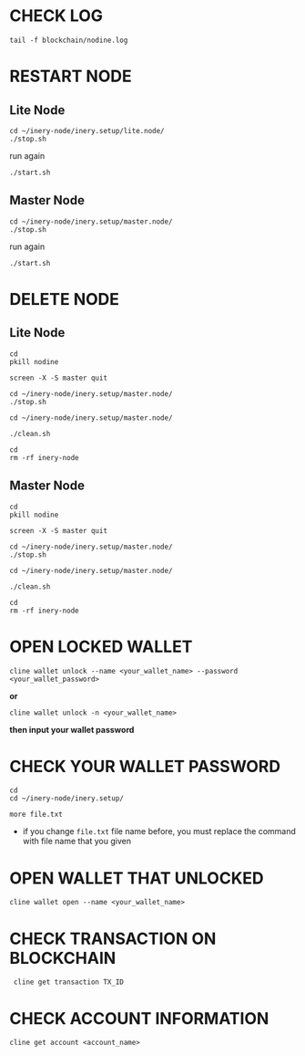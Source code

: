 # CHECK LOG

```
tail -f blockchain/nodine.log
```

# RESTART NODE

## Lite Node
```
cd ~/inery-node/inery.setup/lite.node/
./stop.sh
```
run again
```
./start.sh
```

## Master Node
```
cd ~/inery-node/inery.setup/master.node/
./stop.sh
```
run again
```
./start.sh
```

# DELETE NODE

## Lite Node
```
cd
pkill nodine
```
```
screen -X -S master quit
```
```
cd ~/inery-node/inery.setup/master.node/
./stop.sh
```
```
cd ~/inery-node/inery.setup/master.node/
```
```
./clean.sh
```
```
cd
rm -rf inery-node
```

## Master Node
```
cd
pkill nodine
```
```
screen -X -S master quit
```
```
cd ~/inery-node/inery.setup/master.node/
./stop.sh
```
```
cd ~/inery-node/inery.setup/master.node/
```
```
./clean.sh
```
```
cd
rm -rf inery-node
```


# OPEN LOCKED WALLET
```
cline wallet unlock --name <your_wallet_name> --password <your_wallet_password>

```
**or** 

```
cline wallet unlock -n <your_wallet_name>
```

**then input your wallet password**


# CHECK YOUR WALLET PASSWORD

```
cd
cd ~/inery-node/inery.setup/
```
```
more file.txt
```

- if you change `file.txt` file name before, you must replace the command with file name that you given



# OPEN WALLET THAT UNLOCKED
```
cline wallet open --name <your_wallet_name>
```

# CHECK TRANSACTION ON BLOCKCHAIN

```
 cline get transaction TX_ID
```

# CHECK ACCOUNT INFORMATION

```
cline get account <account_name>
```

